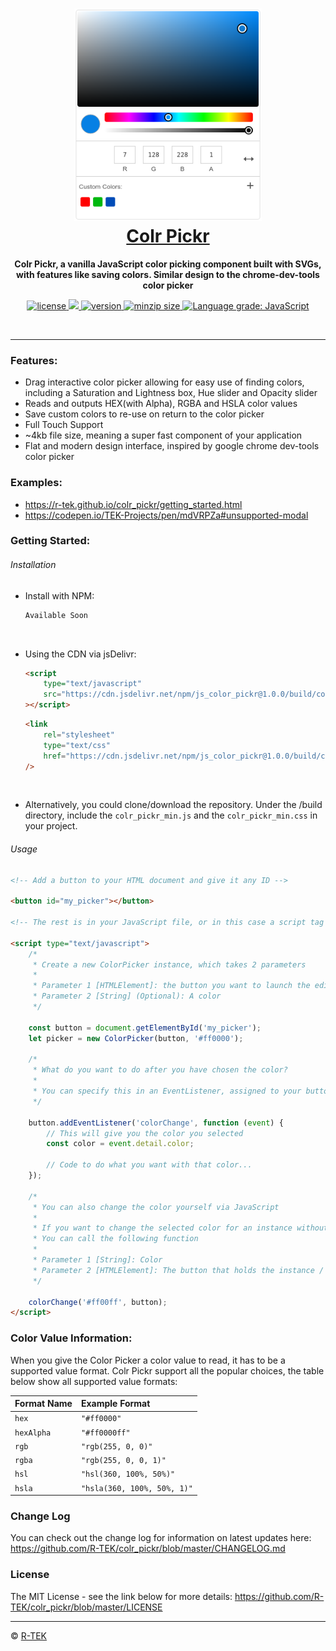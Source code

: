 <h1 align="center" style="color: rgb(7, 128, 228)">
    <a href="https://r-tek.github.io/colr_pickr/" target="blank">
        <img height="340" src="/assets/img/interface_view.png"/>
        <br />
        Colr Pickr
    </a>
</h1>

<p align="center">
    <b>Colr Pickr, a vanilla JavaScript color picking component built with SVGs, with features like saving colors. Similar design to the chrome-dev-tools color picker</b>
</p>

<p align="center">
    <a href="https://github.com/R-TEK/colr_pickr/blob/master/LICENSE">
        <img src="https://badgen.net/github/license/R-TEK/colr_pickr?color=ff0000" alt="license" />
    </a>
    <a href="https://github.com/R-TEK/colr_pickr/graphs/contributors">
        <img src="https://badgen.net/badge/maintained/Yes?color=008c17">
    </a>
    <a href="https://www.npmjs.com/package/js_color_pickr">
        <img src="https://badgen.net/npm/v/js_color_pickr?color=7000c5" alt="version" />
    </a>
    <a href="https://bundlephobia.com/result?p=js_color_pickr@1.0.0">
        <img src="https://badgen.net/bundlephobia/minzip/js_color_pickr?color=158fcc" alt="minzip size" />
		<a href="https://lgtm.com/projects/g/R-TEK/js_color_pickr/context:javascript"><img alt="Language grade: JavaScript" src="https://img.shields.io/lgtm/grade/javascript/g/R-TEK/js_color_pickr.svg?logo=lgtm&logoWidth=18"/></a>
    </a>
</p>

<br/>

---

### Features:

-   Drag interactive color picker allowing for easy use of finding colors, including a Saturation and Lightness box, Hue slider and Opacity slider
-   Reads and outputs HEX(with Alpha), RGBA and HSLA color values
-   Save custom colors to re-use on return to the color picker
-   Full Touch Support
-   ~4kb file size, meaning a super fast component of your application
-   Flat and modern design interface, inspired by google chrome dev-tools color picker

### Examples:

-   https://r-tek.github.io/colr_pickr/getting_started.html
-   https://codepen.io/TEK-Projects/pen/mdVRPZa#unsupported-modal

### Getting Started:

###### Installation

-   Install with NPM:
    ```javascript
    Available Soon
    ```

<br />

-   Using the CDN via jsDelivr:
    ```html
    <script
    	type="text/javascript"
    	src="https://cdn.jsdelivr.net/npm/js_color_pickr@1.0.0/build/color_picker.js"
    ></script>
    ```
    ```html
    <link
    	rel="stylesheet"
    	type="text/css"
    	href="https://cdn.jsdelivr.net/npm/js_color_pickr@1.0.0/build/color_picker.css"
    />
    ```

<br />

-   Alternatively, you could clone/download the repository. Under the /build directory, include the `colr_pickr_min.js` and the `colr_pickr_min.css` in your project.

###### Usage

```html
<!-- Add a button to your HTML document and give it any ID -->

<button id="my_picker"></button>

<!-- The rest is in your JavaScript file, or in this case a script tag -->

<script type="text/javascript">
	/*
	 * Create a new ColorPicker instance, which takes 2 parameters
	 *
	 * Parameter 1 [HTMLElement]: the button you want to launch the editor
	 * Parameter 2 [String] (Optional): A color
	 */

	const button = document.getElementById('my_picker');
	let picker = new ColorPicker(button, '#ff0000');

	/*
	 * What do you want to do after you have chosen the color?
	 *
	 * You can specify this in an EventListener, assigned to your button
	 */

	button.addEventListener('colorChange', function (event) {
		// This will give you the color you selected
		const color = event.detail.color;

		// Code to do what you want with that color...
	});

	/*
	 * You can also change the color yourself via JavaScript
	 *
	 * If you want to change the selected color for an instance without using the picker
	 * You can call the following function
	 *
	 * Parameter 1 [String]: Color
	 * Parameter 2 [HTMLElement]: The button that holds the instance / picker launch button
	 */

	colorChange('#ff00ff', button);
</script>
```

### Color Value Information:

When you give the Color Picker a color value to read, it has to be a supported value format.
Colr Pickr support all the popular choices, the table below show all supported value formats:

| Format Name | Example Format              |
| :---------- | :-------------------------- |
| `hex`       | `"#ff0000"`                 |
| `hexAlpha`  | `"#ff0000ff"`               |
| `rgb`       | `"rgb(255, 0, 0)"`          |
| `rgba`      | `"rgb(255, 0, 0, 1)"`       |
| `hsl`       | `"hsl(360, 100%, 50%)"`     |
| `hsla`      | `"hsla(360, 100%, 50%, 1)"` |

### Change Log

You can check out the change log for information on latest updates here:
https://github.com/R-TEK/colr_pickr/blob/master/CHANGELOG.md

### License

The MIT License - see the link below for more details:
https://github.com/R-TEK/colr_pickr/blob/master/LICENSE

---

&copy; [R-TEK](https://github.com/R-TEK)
